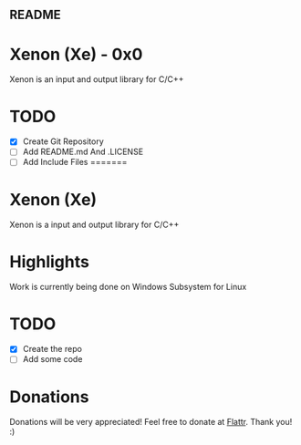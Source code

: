 ## README ##
# Xenon (Xe) - 0x0

Xenon is an input and output library for C/C++

# TODO

* [x] Create Git Repository
* [ ] Add README.md And .LICENSE
* [ ] Add Include Files
=======
# Xenon (Xe)

Xenon is a input and output library for C/C++

# Highlights

Work is currently being done on Windows Subsystem for Linux

# TODO

* [x] Create the repo
* [ ] Add some code

# Donations

Donations will be very appreciated!
Feel free to donate at <a href="https://flattr.com/@AnonAmazing">Flattr</a>. Thank you! :)
